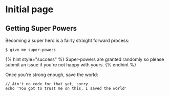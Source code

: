 # Initial page

## Getting Super Powers

Becoming a super hero is a fairly straight forward process:

```
$ give me super-powers
```

{% hint style="success" %}
 Super-powers are granted randomly so please submit an issue if you're not happy with yours.
{% endhint %}

Once you're strong enough, save the world:

```
// Ain't no code for that yet, sorry
echo 'You got to trust me on this, I saved the world'
```




